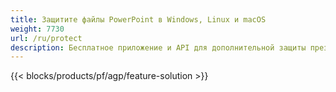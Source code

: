 ```yaml
---
title: Защитите файлы PowerPoint в Windows, Linux и macOS
weight: 7730
url: /ru/protect
description: Бесплатное приложение и API для дополнительной защиты презентаций PPT, PPTX и ODP
---
```


{{< blocks/products/pf/agp/feature-solution >}} 

